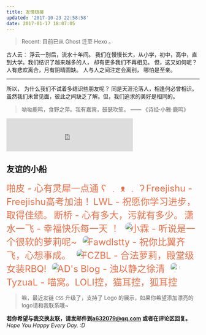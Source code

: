```yaml
---
title: 友情链接
updated: '2017-10-23 22:58:58'
date: 2017-01-17 18:07:05
---
```


> Recent: 目前已从 Ghost 迁至 Hexo 。

古人云： 浮云一别后，流水十年间。 我们在慢慢长大，从小学，初中，高中，直到大学。我们结识了越来越多的人， 却有更多我们不再相见。
但，这又如何呢？ 人有悲欢离合，月有阴晴圆缺。 人与人之间注定会离别， 哪怕是至亲。 

------

所以， 为什么我们不试着多结识些朋友呢？
同是天涯沦落人，相逢何必曾相识。 虽然我们未曾见面，彼此之间缺乏了解。但，我们追求的美好是相同的。

> 呦呦鹿鸣，食野之萍。我有嘉宾，鼓瑟吹笙。  —— 《诗经·小雅·鹿鸣》


<iframe frameborder="no" border="0" marginwidth="0" marginheight="0" width="330" height="86" src="https://cdn.a632079.me/163music.html?playlist=28391862&autoplay=true"></iframe>  

## 友谊的小船
<a href="https://acger.moe" style="text-decoration:none;color:#e97049;font-size:x-large;">啪皮 - 心有灵犀一点通 ʕ ﹒ ᴥ ﹒ ʔ</a>
<a href="https://www.freejishu.com" style="text-decoration:none;color:#e97049;font-size:x-large;">Freejishu - Freejishu高考加油！</a>
<a href="https://lwl.moe" style="text-decoration:none;color:#e97049;font-size:x-large;">LWL - 祝愿你学习进步，取得佳绩。</a>
<a href="http://duanqiao12138.cn" style="text-decoration:none;color:#e97049;font-size:x-large;">断桥 - 心有多大，污就有多少。</a>
<a href="http://www.sgzsec.com" style="text-decoration:none;color:#e97049;font-size:x-large;">潇水一飞 - 幸福快乐每一天 ！</a>
<img style="width:25px;height:25px;border-radius:50%;display:inline-block;position:initial;padding: 0;margin: 0;margin-right: -10px;margin-left: 10px;" src="https://storage.xiaolin.in/cw.png" /><a href="https://xiaolin.in" style="text-decoration:none;color:#e97049;font-size:x-large;">小霖 - 听说是一个很软的萝莉呢~</a>
<img style="width:25px;height:25px;border-radius:50%;display:inline-block;position:initial;padding: 0;margin: 0;margin-right: -10px;margin-left: 10px;" src="https://o6vaa67da.qnssl.com/image/logo64.jpg" /><a href="https://www.fawdlstty.com/" style="text-decoration:none;color:#e97049;font-size:x-large;">Fawdlstty - 祝你比翼齐飞，心想事成。</a>
<img style="width:25px;height:25px;border-radius:50%;display:inline-block;position:initial;padding: 0;margin: 0;margin-right: -10px;margin-left: 10px;" src="https://www.fczbl.vip/wp-content/uploads/2017/08/cropped-IMG_20170818_152145.jpg" /><a href="https://www.fczbl.vip/" style="text-decoration:none;color:#e97049;font-size:x-large;">FCZBL - 合法萝莉，殿堂级女装RBQ!</a>
<img style="width:25px;height:25px;border-radius:50%;display:inline-block;position:initial;padding: 0;margin: 0;margin-right: -10px;margin-left: 10px;" src="https://secure.gravatar.com/avatar/1f1b82f7ab1429a50424ac18dce65e37?s=100" /><a href="https://imjad.cn" style="text-decoration:none;color:#e97049;font-size:x-large;">AD's Blog - 浊以静之徐清</a>
<img style="width:25px;height:25px;border-radius:50%;display:inline-block;position:initial;padding: 0;margin: 0;margin-right: -10px;margin-left: 10px;" src="https://img.a632079.me/uploads/2017/10/avatar.png" /><a href="https://tyzual.com" style="text-decoration:none;color:#e97049;font-size:x-large;"> TyzuaL - 喵窝。LOLI控，猫耳控，狐耳控</a>

> 嘛，最近友链 `CSS` 升级了，支持了 Logo 的展示，如果你希望添加漂亮的logo请和我联系哦~
  
**若你希望与我交换友联，请发邮件到[a632079@qq.com](mailto:a632079@qq.com) 或者在评论区回复。**
*Hope You Happy Every Day. :D*

